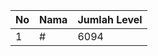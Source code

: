 | No | Nama            | Jumlah Level |
|----|-----------------|--------------|
| 1  | #    |    6094        |
